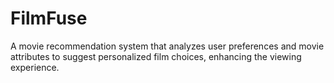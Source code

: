 # FilmFuse
A movie recommendation system that analyzes user preferences and movie attributes to suggest personalized film choices, enhancing the viewing experience.
